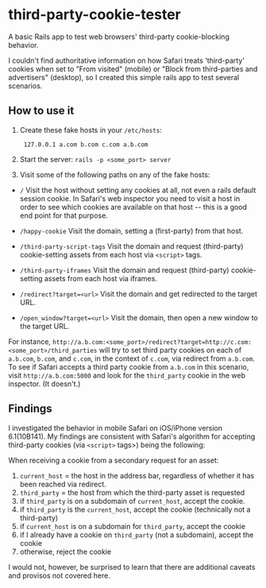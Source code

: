 third-party-cookie-tester
=========================

A basic Rails app to test web browsers' third-party cookie-blocking behavior.

I couldn't find authoritative information on how Safari treats 'third-party' cookies when set to "From visited" (mobile) or "Block from third-parties and advertisers" (desktop), so I created this simple rails app to test several scenarios.

How to use it
-------------

1. Create these fake hosts in your `/etc/hosts`:

        127.0.0.1 a.com b.com c.com a.b.com

2. Start the server: `rails -p <some_port> server`

3. Visit some of the following paths on any of the fake hosts:

* `/`
Visit the host without setting any cookies at all, not even a rails default session cookie. In Safari's web inspector you need to visit a host in order to see which cookies are available on that host -- this is a good end point for that purpose.

* `/happy-cookie`
Visit the domain, setting a (first-party) from that host.

* `/third-party-script-tags`
Visit the domain and request (third-party) cookie-setting assets from each host via `<script>` tags.

* `/third-party-iframes`
Visit the domain and request (third-party) cookie-setting assets from each host via iframes.

* `/redirect?target=<url>`
Visit the domain and get redirected to the target URL.

* `/open_window?target=<url>`
Visit the domain, then open a new window to the target URL.

For instance, `http://a.b.com:<some_port>/redirect?target=http://c.com:<some_port>/third_parties` will try to set third party cookies on each of `a.b.com`, `b.com`, and `c.com`, in the context of `c.com`, via redirect from `a.b.com`. To see if Safari accepts a third party cookie from `a.b.com` in this scenario, visit `http://a.b.com:5000` and look for the `third_party` cookie in the web inspector. (It doesn't.)

Findings
--------

I investigated the behavior in mobile Safari on iOS/iPhone version 6.1(10B141). My findings are consistent with Safari's algorithm for accepting third-party cookies (via `<script>` tags>) being the following:

When receiving a cookie from a secondary request for an asset:

1. `current_host` = the host in the address bar, regardless of whether it has been reached via redirect.
1. `third_party` = the host from which the third-party asset is requested
1. if `third_party` is on a subdomain of `current_host`, accept the cookie.
1. if `third_party` is the `current_host`, accept the cookie (technically not a third-party)
1. if `current_host` is on a subdomain for `third_party`, accept the cookie
1. if I already have a cookie on `third_party` (not a subdomain), accept the cookie
1. otherwise, reject the cookie

I would not, however, be surprised to learn that there are additional caveats and provisos not covered here.
